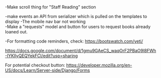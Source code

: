 -Make scroll thing for "Staff Reading" section  

-make events an API from serializer which is pulled on the templates to display
-The mobile nav bar not working  
-Make a "requests" model and button for users to request books already loaned out.  


-For formatting code reminders, check: https://bootswatch.com/yeti/   

https://docs.google.com/document/d/1gmu9GAeCS_waqOrF2PBaO9l8FWh-IYKIlyQEQYekFCI/edit?usp=sharing  

For potential checkout button: https://developer.mozilla.org/en-US/docs/Learn/Server-side/Django/Forms  
